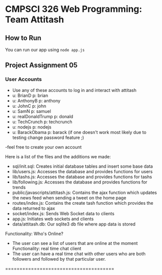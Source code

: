# CMPSCI 326 Web Programming: Team Attitash 
 
## How to Run
You can run our app using `node app.js`
 
## Project Assignment 05

### User Accounts
- Use any of these accounts to log in and interact with attitash
- u: BrianD p: brian
- u: AnthonyB p: anthony
- u: JohnC p: john
- u: SamN p: samuel
- u: realDonaldTrump p: donald
- u: TechCrunch p: techcrunch
- u: nodejs p: nodejs
- u: BarackObama p: barack
(if one doesn't work most likely due to testing change password feature ;)

-feel free to create your own account

Here is a list of the files and the additions we made:

- sql/init.sql: Creates initial database tables and insert some base data
- lib/users.js: Accesses the database and provides functions for users
- lib/tashs.js: Accesses the database and provides functions for tashs
- lib/following.js: Accesses the database and provides functions for trends
- public/javascripts/attitash.js: Contains the ajax function which updates the news feed when sending a tweet on the home page
- routes/index.js: Contains the create tash function which provides the data returned to ajax 
- socket/index.js: Sends Web Socket data to clients 
- app.js: Initiates web sockets and clients
- data/attitash.db: Our sqlite3 db file where app data is stored

Functionality: Who's Online?
- The user can see a list of users that are online at the moment
Functionality: real time chat client
- The user can have a real time chat with other users who are both followers and followed by that particular user.

======================================
